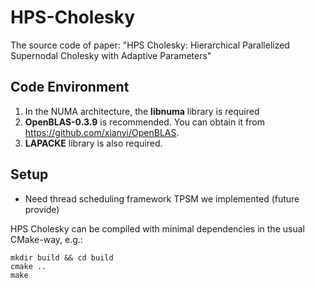 # HPS-Cholesky

The source code of paper: "HPS Cholesky: Hierarchical Parallelized Supernodal Cholesky with Adaptive Parameters"

## Code Environment

1. In the NUMA architecture, the **libnuma** library is required
2. **OpenBLAS-0.3.9** is recommended. You can obtain it from https://github.com/xianyi/OpenBLAS. 
3. **LAPACKE** library is also required.

## Setup

- Need thread scheduling framework TPSM we implemented (future provide)

HPS Cholesky can be compiled with minimal dependencies in the usual CMake-way, e.g.:

```
mkdir build && cd build
cmake ..
make
```









